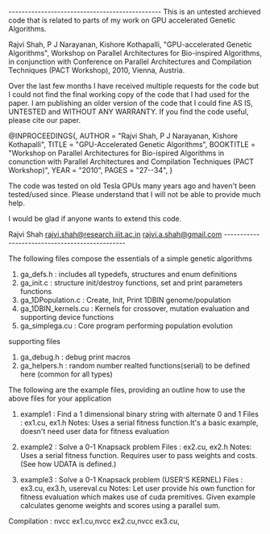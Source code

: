 *-----------------------------------------------*
This is an untested archieved code that is related to parts of my work on 
GPU accelerated Genetic Algorithms. 

Rajvi Shah, P J Narayanan, Kishore Kothapalli, 
"GPU-accelerated Genetic Algorithms", 
Workshop on Parallel Architectures for Bio-inspired Algorithms, in conjunction 
with Conference on Parallel Architectures and Compilation Techniques 
(PACT Workshop), 2010, Vienna, Austria. 

Over the last few months I have received multiple requests for the code but I 
could not find the final working copy of the code that I had used for the paper. 
I am publishing an older version of the code that I could fine AS IS, UNTESTED 
and WITHOUT ANY WARRANTY. If you find the code useful, please cite our paper. 

@INPROCEEDINGS{,
	AUTHOR       = "Rajvi Shah, P J Narayanan, Kishore Kothapalli",
	TITLE        = "GPU-Accelerated Genetic Algorithms",
	BOOKTITLE    = "Workshop on Parallel Architectures for Bio-ispired Algorithms in conunction with Parallel Architectures and Compilation Techniques (PACT Workshop)",
	YEAR         = "2010",
	PAGES        = "27--34",
}

The code was tested on old Tesla GPUs many years ago and haven't been 
tested/used since. Please understand that I will not be able to provide 
much help. 

I would be glad if anyone wants to extend this code. 

Rajvi Shah
rajvi.shah@research.iiit.ac.in
rajvi.a.shah@gmail.com
*-----------------------------------------------*


The following files compose the essentials of a simple genetic algorithms

1. ga_defs.h 		: includes all typedefs, structures and enum definitions
2. ga_init.c 		: structure init/destroy functions, set and print parameters functions
3. ga_1DPopulation.c	: Create, Init, Print 1DBIN genome/population
4. ga_1DBIN_kernels.cu	: Kernels for crossover, mutation evaluation and supporting device functions
5. ga_simplega.cu	: Core program performing population evolution

supporting files
1. ga_debug.h		: debug print macros 
2. ga_helpers.h		: random number realted functions(serial) to be defined here (common for all types)

The following are the example files, providing an outline how to use the above files for your application

1. example1 : Find a 1 dimensional binary string with alternate 0 and 1
Files : ex1.cu, ex1.h
Notes: Uses a serial fitness function.It's a basic example, doesn't need user data for fitness evaluation

2. example2 : Solve a 0-1 Knapsack problem
Files : ex2.cu, ex2.h
Notes: Uses a serial fitness function. Requires user to pass weights and costs. (See how UDATA is defined.)

3. example3 : Solve a 0-1 Knapsack problem (USER'S KERNEL)
Files : ex3.cu, ex3.h, usereval.cu
Notes: Let user provide his own function for fitness evaluation which makes use of cuda premitives.
	Given example calculates genome weights and scores using a parallel sum.

Compilation : nvcc ex1.cu,nvcc ex2.cu,nvcc ex3.cu,


